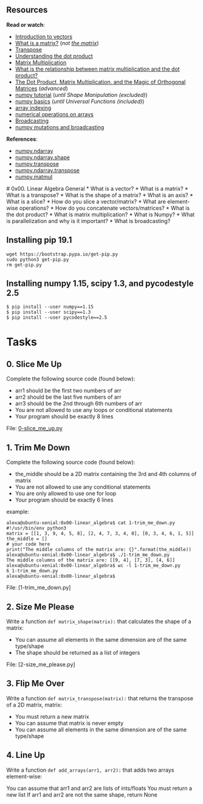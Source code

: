 <h2>Resources</h2>
<p><strong>Read or watch</strong>:</p>
<ul>
<li><a href="/rltoken/C05mTOfKzZgz_AVSosNKIw" title="Introduction to vectors" target="_blank">Introduction to vectors</a> </li>
<li><a href="/rltoken/vLe4BBPfmLXy2s_Idqo87w" title="What is a matrix?" target="_blank">What is a matrix?</a> (<em>not <a href="/rltoken/Zad2ReJ9SU4IuQ3ZX986qw" title="the matrix" target="_blank">the matrix</a></em>)</li>
<li><a href="/rltoken/xHWwQjqH9tgEcskvFQaV7A" title="Transpose" target="_blank">Transpose</a> </li>
<li><a href="/rltoken/2tYcOFY35stXjd0nhTpgFA" title="Understanding the dot product" target="_blank">Understanding the dot product</a> </li>
<li><a href="/rltoken/pV4znghCxaXAAny4Ou-cNw" title="Matrix Multiplication" target="_blank">Matrix Multiplication</a> </li>
<li><a href="/rltoken/ih50DhE4FvilyItYPo1x5A" title="What is the relationship between matrix multiplication and the dot product?" target="_blank">What is the relationship between matrix multiplication and the dot product?</a> </li>
<li><a href="/rltoken/DnAvjbmojZutluWV9OJVOg" title="The Dot Product, Matrix Multiplication, and the Magic of Orthogonal Matrices" target="_blank">The Dot Product, Matrix Multiplication, and the Magic of Orthogonal Matrices</a> (<em>advanced</em>)</li>
<li><a href="/rltoken/MBHHb0eiN0OummbEdI9g_Q" title="numpy tutorial" target="_blank">numpy tutorial</a> (<em>until Shape Manipulation (excluded)</em>)</li>
<li><a href="/rltoken/L8RdIDGi3GGO-_erGcMORg" title="numpy basics" target="_blank">numpy basics</a> (<em>until Universal Functions (included)</em>)</li>
<li><a href="/rltoken/1LPk4EosRetS_C7eX-mQNA" title="array indexing" target="_blank">array indexing</a> </li>
<li><a href="/rltoken/slRzAgt6aom5-Nj5XSdUcQ" title="numerical operations on arrays" target="_blank">numerical operations on arrays</a> </li>
<li><a href="/rltoken/xgq6QIOHufhg8lHCZn0jwA" title="Broadcasting" target="_blank">Broadcasting</a> </li>
<li><a href="/rltoken/Q5FEVV4BArJtnJnbReng7Q" title="numpy mutations and broadcasting" target="_blank">numpy mutations and broadcasting</a> </li>
</ul>
<p><strong>References</strong>:</p>
<ul>
<li><a href="/rltoken/Ah-QtZhAhFSYnloj837a8Q" title="numpy.ndarray" target="_blank">numpy.ndarray</a> </li>
<li><a href="/rltoken/mvx-STJbJ4Nn1N_BFfpnaQ" title="numpy.ndarray.shape" target="_blank">numpy.ndarray.shape</a> </li>
<li><a href="/rltoken/I1V8iDWar7Hnoh_VwQzZ_Q" title="numpy.transpose" target="_blank">numpy.transpose</a> </li>
<li><a href="/rltoken/iv73fN04gTbpeV_XcIIaPQ" title="numpy.ndarray.transpose" target="_blank">numpy.ndarray.transpose</a> </li>
<li><a href="/rltoken/MbHJEqjwavimnL8HRtaYCA" title="numpy.matmul" target="_blank">numpy.matmul</a> </li>
</ul>
# 0x00. Linear Algebra
General
* What is a vector?
* What is a matrix?
* What is a transpose?
* What is the shape of a matrix?
* What is an axis?
* What is a slice?
* How do you slice a vector/matrix?
* What are element-wise operations?
* How do you concatenate vectors/matrices?
* What is the dot product?
* What is matrix multiplication?
* What is Numpy?
* What is parallelization and why is it important?
* What is broadcasting?

## Installing pip 19.1

    wget https://bootstrap.pypa.io/get-pip.py
    sudo python3 get-pip.py
    rm get-pip.py

## Installing numpy 1.15, scipy 1.3, and pycodestyle 2.5

    $ pip install --user numpy==1.15
    $ pip install --user scipy==1.3
    $ pip install --user pycodestyle==2.5

# Tasks

## 0. Slice Me Up
Complete the following source code (found below):

* arr1 should be the first two numbers of arr
* arr2 should be the last five numbers of arr
* arr3 should be the 2nd through 6th numbers of arr
* You are not allowed to use any loops or conditional statements
* Your program should be exactly 8 lines

File: [0-slice_me_up.py](https://github.com/paurbano/holbertonschool-machine_learning/blob/master/math/0x00-linear_algebra/0-slice_me_up.py)

## 1. Trim Me Down
Complete the following source code (found below):

* the_middle should be a 2D matrix containing the 3rd and 4th columns of matrix
* You are not allowed to use any conditional statements
* You are only allowed to use one for loop
* Your program should be exactly 6 lines

example:

    alexa@ubuntu-xenial:0x00-linear_algebra$ cat 1-trim_me_down.py 
    #!/usr/bin/env python3
    matrix = [[1, 3, 9, 4, 5, 8], [2, 4, 7, 3, 4, 0], [0, 3, 4, 6, 1, 5]]
    the_middle = []
    # your code here
    print("The middle columns of the matrix are: {}".format(the_middle))
    alexa@ubuntu-xenial:0x00-linear_algebra$ ./1-trim_me_down.py 
    The middle columns of the matrix are: [[9, 4], [7, 3], [4, 6]]
    alexa@ubuntu-xenial:0x00-linear_algebra$ wc -l 1-trim_me_down.py 
    6 1-trim_me_down.py
    alexa@ubuntu-xenial:0x00-linear_algebra$

File: [1-trim_me_down.py]

## 2. Size Me Please
Write a function `def matrix_shape(matrix):` that calculates the shape of a matrix:

* You can assume all elements in the same dimension are of the same type/shape
* The shape should be returned as a list of integers

File: [2-size_me_please.py]

## 3. Flip Me Over
Write a function `def matrix_transpose(matrix):` that returns the transpose of a 2D matrix, matrix:

* You must return a new matrix
* You can assume that matrix is never empty
* You can assume all elements in the same dimension are of the same type/shape

## 4. Line Up
Write a function `def add_arrays(arr1, arr2):` that adds two arrays element-wise:

You can assume that arr1 and arr2 are lists of ints/floats
You must return a new list
If arr1 and arr2 are not the same shape, return None
